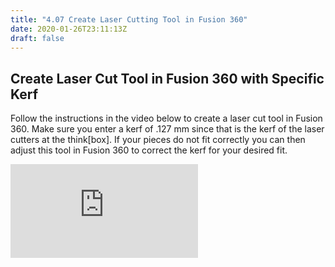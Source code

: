 ```yaml
---
title: "4.07 Create Laser Cutting Tool in Fusion 360"
date: 2020-01-26T23:11:13Z
draft: false
---
```


## Create Laser Cut Tool in Fusion 360 with Specific Kerf

<div class="two-column-grid">

<div>

Follow the instructions in the video below to create a laser cut tool in Fusion 360. Make sure you enter a kerf of .127 mm since that is the kerf of the laser cutters at the think[box]. If your pieces do not fit correctly you can then adjust this tool in Fusion 360 to correct the kerf for your desired fit.

</div>

<div>

<div class="iframe-16-9-container"><iframe class="youTubeIframe" src="https://www.youtube.com/embed/-B6DXF9aE5s" width="300" height="150" frameborder="0" allowfullscreen="allowfullscreen"></iframe></div>

</div>

</div>
